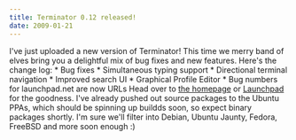 ```yaml
---
title: Terminator 0.12 released!
date: 2009-01-21
---
```


I've just uploaded a new version of Terminator!
This time we merry band of elves bring you a delightful mix of bug fixes and new features. Here's the change log:
\* Bug fixes
\* Simultaneous typing support
\* Directional terminal navigation
\* Improved search UI
\* Graphical Profile Editor
\* Bug numbers for launchpad.net are now URLs
Head over to [the homepage](http://www.tenshu.net/terminator/ "Terminator Home Page") or [Launchpad](http://launchpad.net/terminator/ "Terminator Project Page") for the goodness. I've already pushed out source packages to the Ubuntu PPAs, which should be spinning up buildds soon, so expect binary packages shortly. I'm sure we'll filter into Debian, Ubuntu Jaunty, Fedora, FreeBSD and more soon enough :)
